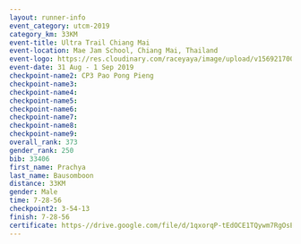 ```yaml
---
layout: runner-info 
event_category: utcm-2019 
category_km: 33KM 
event-title: Ultra Trail Chiang Mai 
event-location: Mae Jam School, Chiang Mai, Thailand 
event-logo: https://res.cloudinary.com/raceyaya/image/upload/v1569217001/logo/ultra-trail-chiangmai_ay7efp.jpg 
event-date: 31 Aug - 1 Sep 2019 
checkpoint-name2: CP3 Pao Pong Pieng  
checkpoint-name3: 
checkpoint-name4: 
checkpoint-name5: 
checkpoint-name6: 
checkpoint-name7: 
checkpoint-name8: 
checkpoint-name9: 
overall_rank: 373
gender_rank: 250
bib: 33406
first_name: Prachya
last_name: Bausomboon
distance: 33KM
gender: Male
time: 7-28-56
checkpoint2: 3-54-13
finish: 7-28-56
certificate: https-//drive.google.com/file/d/1qxorqP-tEdOCE1TQywm7RgOsEw-E5Xjc/view?usp=sharing
---
```

